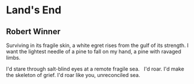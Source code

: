 # Land's End
## Robert Winner
Surviving in its fragile skin,
a white egret rises
from the gulf of its strength.
I want the lightest needle of a pine
to fall on my hand,
a pine with ravaged limbs.

I'd stare through salt-blind eyes
at a remote fragile sea.   I'd roar.
I'd make the skeleton of grief.
I'd roar like you, unreconciled sea.